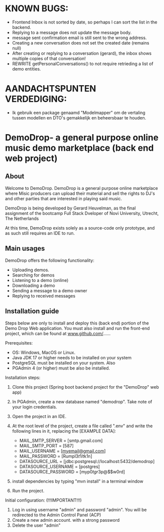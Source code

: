 # KNOWN BUGS: 
- Frontend Inbox is not sorted by date, so perhaps I can sort the list in the backend. 
- Replying to a message does not update the message body.
- message sent confirmation email is still sent to the wrong address.
- Creating a new conversation does not set the created date (remains null)
- After creating or replying to a conversation (gerard), the inbox shows multiple copies of that conversation!
- REWRITE getPersonalConversations() to not require retrieding a list of demo entities.


# AANDACHTSPUNTEN VERDEDIGING: 
- Ik gebruik een package genaamd "Modelmapper" om de vertaling tussen modellen en DTO's gemakkelijk en beheersbaar te houden.

# DemoDrop- a general purpose online music demo marketplace (back end web project)

## About

Welcome to DemoDrop. DemoDrop is a general purpose online marketplace where Misic producers can upload their material and sell the rights to DJ's and other parties that are interested in playing said music. 

DemoDrop is being developed by Gerard Heuvelman, as the final assignment of the bootcamp Full Stack Dveloper of Novi University, Utrecht, The Netherlands

At this time, DemoDrop exists solely as a source-code only prototype, and as such still requires an IDE to run. 

## Main usages
DemoDrop offers the following functionality:
- Uploading demos. 
- Searching for demos
- Listening to a demo (online)
- Downloading a demo
- Sending a message to a demo owner
- Replying to received messages

## Installation guide
Steps below are only to install and deploy this (back end) portion of the Demo Drop Web application. You must also install and run the front-end project, which can be found at www.github.com/......

Prerequisites:
- OS: Windows, MacOS or Linux.
- Java JDK 17 or higher needs to be installed on your system
- PostgreSQL must be installed on your system. Also
- PGAdmin 4 (or higher) must be also be installed.

Installation steps:

1. Clone this project (Spring boot backend  project for the "DemoDrop" web app)
2. In PGAdmin, create a new database named "demodrop". Take note of your login credentials.
3. Open the project in an IDE.
4. At the root level of the project, create a file called ".env" and write the following lines in it, replacing the [EXAMPLE DATA]:
   - MAIL_SMTP_SERVER = [smtp.gmail.com]
   - MAIL_SMTP_PORT = [587]
   - MAIL_USERNAME = [myemail@gmail.com]
   - MAIL_PASSWORD = [Rumpl3$t1lt$k1n]
   - DATASOURCE_URL = [jdbc:postgresql://localhost:5432/demodrop]
   - DATASOURCE_USERNAME = [postgres]
   - DATASOURCE_PASSWORD = [myp0$tgr3$p@$$w0rd]

5. install dependencies by typing "mvn install" in a terminal window
7. Run the project.

Initial configuration:  (!!!IMPORTANT!!!)
1. Log in using username "admin" and password "admin". You will be redirected to the Admin Control Panel (ACP)
2. Create a new admin account. with a strong password
3. Delete the user "admin"